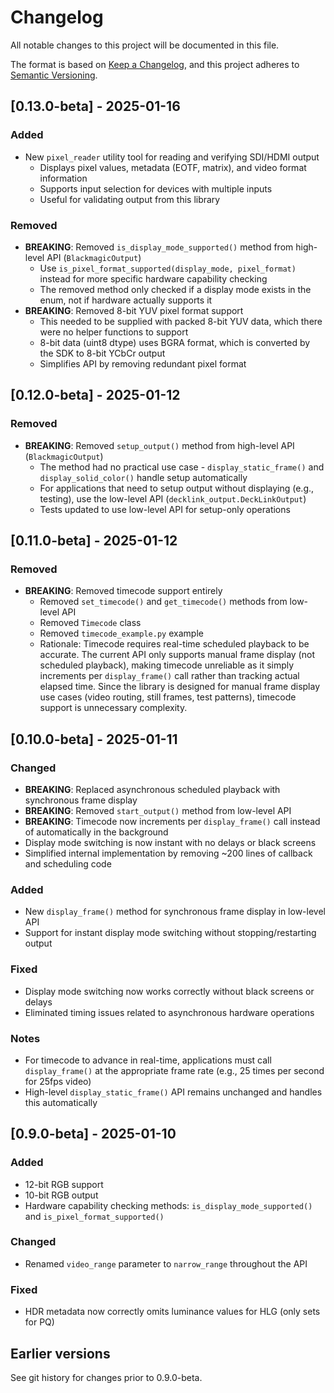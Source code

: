 # Changelog

All notable changes to this project will be documented in this file.

The format is based on [Keep a Changelog](https://keepachangelog.com/en/1.0.0/),
and this project adheres to [Semantic Versioning](https://semver.org/spec/v2.0.0.html).

## [0.13.0-beta] - 2025-01-16

### Added
- New `pixel_reader` utility tool for reading and verifying SDI/HDMI output
  - Displays pixel values, metadata (EOTF, matrix), and video format information
  - Supports input selection for devices with multiple inputs
  - Useful for validating output from this library

### Removed
- **BREAKING**: Removed `is_display_mode_supported()` method from high-level API (`BlackmagicOutput`)
  - Use `is_pixel_format_supported(display_mode, pixel_format)` instead for more specific hardware capability checking
  - The removed method only checked if a display mode exists in the enum, not if hardware actually supports it
- **BREAKING**: Removed 8-bit YUV pixel format support
  - This needed to be supplied with packed 8-bit YUV data, which there were no helper functions to support
  - 8-bit data (uint8 dtype) uses BGRA format, which is converted by the SDK to 8-bit YCbCr output
  - Simplifies API by removing redundant pixel format

## [0.12.0-beta] - 2025-01-12

### Removed
- **BREAKING**: Removed `setup_output()` method from high-level API (`BlackmagicOutput`)
  - The method had no practical use case - `display_static_frame()` and `display_solid_color()` handle setup automatically
  - For applications that need to setup output without displaying (e.g., testing), use the low-level API (`decklink_output.DeckLinkOutput`)
  - Tests updated to use low-level API for setup-only operations

## [0.11.0-beta] - 2025-01-12

### Removed
- **BREAKING**: Removed timecode support entirely
  - Removed `set_timecode()` and `get_timecode()` methods from low-level API
  - Removed `Timecode` class
  - Removed `timecode_example.py` example
  - Rationale: Timecode requires real-time scheduled playback to be accurate. The current API only supports manual frame display (not scheduled playback), making timecode unreliable as it simply increments per `display_frame()` call rather than tracking actual elapsed time. Since the library is designed for manual frame display use cases (video routing, still frames, test patterns), timecode support is unnecessary complexity.

## [0.10.0-beta] - 2025-01-11

### Changed
- **BREAKING**: Replaced asynchronous scheduled playback with synchronous frame display
- **BREAKING**: Removed `start_output()` method from low-level API
- **BREAKING**: Timecode now increments per `display_frame()` call instead of automatically in the background
- Display mode switching is now instant with no delays or black screens
- Simplified internal implementation by removing ~200 lines of callback and scheduling code

### Added
- New `display_frame()` method for synchronous frame display in low-level API
- Support for instant display mode switching without stopping/restarting output

### Fixed
- Display mode switching now works correctly without black screens or delays
- Eliminated timing issues related to asynchronous hardware operations

### Notes
- For timecode to advance in real-time, applications must call `display_frame()` at the appropriate frame rate (e.g., 25 times per second for 25fps video)
- High-level `display_static_frame()` API remains unchanged and handles this automatically

## [0.9.0-beta] - 2025-01-10

### Added
- 12-bit RGB support
- 10-bit RGB output
- Hardware capability checking methods: `is_display_mode_supported()` and `is_pixel_format_supported()`

### Changed
- Renamed `video_range` parameter to `narrow_range` throughout the API

### Fixed
- HDR metadata now correctly omits luminance values for HLG (only sets for PQ)

## Earlier versions

See git history for changes prior to 0.9.0-beta.

